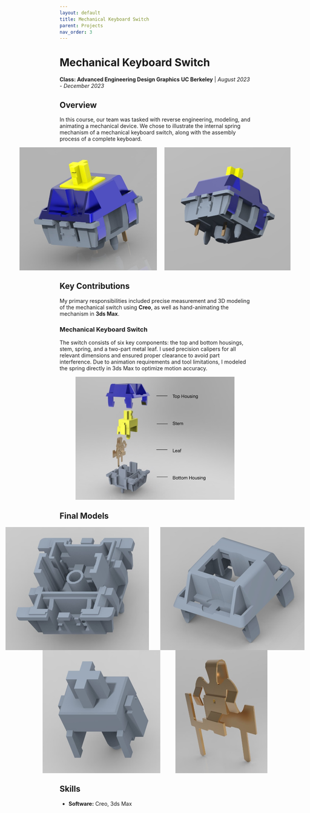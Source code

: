 ```yaml
---
layout: default
title: Mechanical Keyboard Switch
parent: Projects
nav_order: 3
---
```


# Mechanical Keyboard Switch
**Class: Advanced Engineering Design Graphics**
**UC Berkeley** | *August 2023 - December 2023*

## Overview
In this course, our team was tasked with reverse engineering, modeling, and animating a mechanical device. We chose to illustrate the internal spring mechanism of a mechanical keyboard switch, along with the assembly process of a complete keyboard.

<div style="display: flex; justify-content: center; gap: 20px;">
    <img src="assets/switchClosed.jpg" alt="Switch Components" style="height: 325px; width: auto;">
    <img src="assets/switchClosed2.jpg" style="height: 325px; width: auto;">
</div>

## Key Contributions
My primary responsibilities included precise measurement and 3D modeling of the mechanical switch using **Creo**, as well as hand-animating the mechanism in **3ds Max**.

### Mechanical Keyboard Switch
The switch consists of six key components: the top and bottom housings, stem, spring, and a two-part metal leaf. I used precision calipers for all relevant dimensions and ensured proper clearance to avoid part interference. Due to animation requirements and tool limitations, I modeled the spring directly in 3ds Max to optimize motion accuracy.

<div style="display: flex; justify-content: center; gap: 20px;">
    <img src="assets/switchDisplay.jpg" alt="Switch Components" style="height: 325px; width: auto;">
</div>

## Final Models
<div style="display: flex; justify-content: center; gap: 30px;">
    <img src="assets/bottomHousing.jpg" alt="Switch Components" style="height: 325px; width: auto;">
    <img src="assets/topHousing.jpg" style="height: 325px; width: auto;">
</div>




<div style="display: flex; justify-content: center; gap: 40px;">
    <img src="assets/stem.jpg" alt="Switch Components" style="height: 325px; width: auto;">
    <img src="assets/leaf.jpg" style="height: 325px; width: auto;">
</div>

## Skills
- **Software:** Creo, 3ds Max